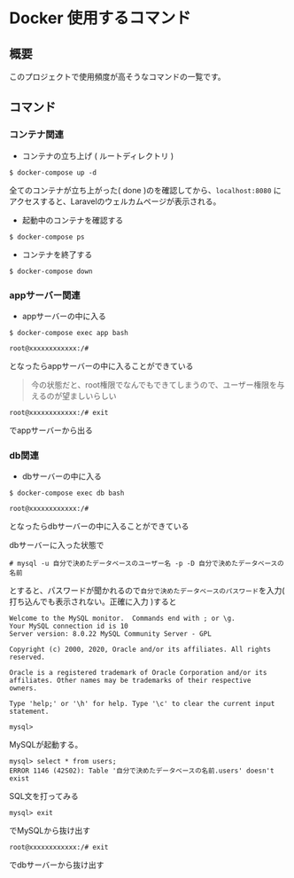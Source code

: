 # Docker 使用するコマンド

## 概要
このプロジェクトで使用頻度が高そうなコマンドの一覧です。

## コマンド

### コンテナ関連

- コンテナの立ち上げ ( ルートディレクトリ )
```shell
$ docker-compose up -d
```
全てのコンテナが立ち上がった( done )のを確認してから、`localhost:8080` にアクセスすると、Laravelのウェルカムページが表示される。

- 起動中のコンテナを確認する
```shell
$ docker-compose ps
```

- コンテナを終了する
```shell
$ docker-compose down
```

### appサーバー関連
- appサーバーの中に入る
```shell
$ docker-compose exec app bash
```

```shell
root@xxxxxxxxxxxx:/#
```
となったらappサーバーの中に入ることができている
> 今の状態だと、root権限でなんでもできてしまうので、ユーザー権限を与えるのが望ましいらしい

```shell
root@xxxxxxxxxxxx:/# exit
```
でappサーバーから出る


### db関連

- dbサーバーの中に入る
```shell
$ docker-compose exec db bash
```


```shell
root@xxxxxxxxxxxx:/#
```
となったらdbサーバーの中に入ることができている

dbサーバーに入った状態で
```
# mysql -u 自分で決めたデータベースのユーザー名 -p -D 自分で決めたデータベースの名前
```
とすると、パスワードが聞かれるので`自分で決めたデータベースのパスワード`を入力( 打ち込んでも表示されない。正確に入力 )すると
```shell
Welcome to the MySQL monitor.  Commands end with ; or \g.
Your MySQL connection id is 10
Server version: 8.0.22 MySQL Community Server - GPL

Copyright (c) 2000, 2020, Oracle and/or its affiliates. All rights reserved.

Oracle is a registered trademark of Oracle Corporation and/or its
affiliates. Other names may be trademarks of their respective
owners.

Type 'help;' or '\h' for help. Type '\c' to clear the current input statement.

mysql> 
```

MySQLが起動する。
```shell
mysql> select * from users;
ERROR 1146 (42S02): Table '自分で決めたデータベースの名前.users' doesn't exist
```
SQL文を打ってみる
```shell
mysql> exit
```
でMySQLから抜け出す
```shell
root@xxxxxxxxxxxx:/# exit
```
でdbサーバーから抜け出す
